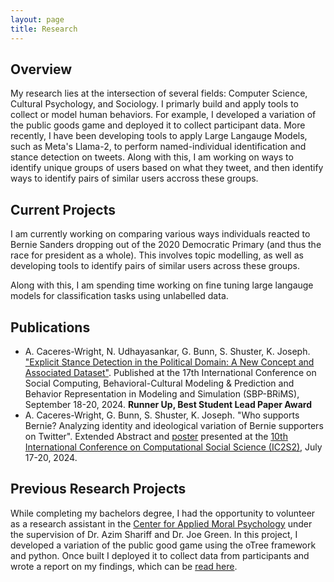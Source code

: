 ```yaml
---
layout: page
title: Research
---
```


## Overview

My research lies at the intersection of several fields: Computer Science, Cultural Psychology, and Sociology. I primarly build and apply tools to collect or model human behaviors. For example, I developed a variation of the public goods game and deployed it to collect participant data. More recently, I have been developing tools to apply Large Langauge Models, such as Meta's Llama-2, to perform named-individual identification and stance detection on tweets. Along with this, I am working on ways to identify unique groups of users based on what they tweet, and then identify ways to identify pairs of similar users accross these groups.  

## Current Projects

I am currently working on comparing various ways individuals reacted to Bernie Sanders dropping out of the 2020 Democratic Primary (and thus the race for president as a whole). This involves topic modelling, as well as developing tools to identify pairs of similar users across these groups.

Along with this, I am spending time working on fine tuning large langauge models for classification tasks using unlabelled data.

## Publications

* A. Caceres-Wright, N. Udhayasankar, G. Bunn, S. Shuster, K. Joseph. ["Explicit Stance Detection in the Political Domain: A New Concept and Associated Dataset"](https://link.springer.com/chapter/10.1007/978-3-031-72241-7_1). Published at the 17th International Conference on Social Computing, Behavioral-Cultural Modeling & Prediction and Behavior Representation in Modeling and Simulation (SBP-BRiMS), September 18-20, 2024. **Runner Up, Best Student Lead Paper Award**
* A. Caceres-Wright, G. Bunn, S. Shuster, K. Joseph. "Who supports Bernie? Analyzing identity and ideological variation of Bernie supporters on Twitter". Extended Abstract and [poster](documents/Ic2s2_Poster.pdf) presented at the [10th International Conference on Computational Social Science (IC2S2)](https://ic2s2-2024.org/), July 17-20, 2024.

## Previous Research Projects

While completing my bachelors degree, I had the opportunity to volunteer as a research assistant in the [Center for Applied Moral Psychology](https://sharifflab.com/) under the supervision of Dr. Azim Shariff and Dr. Joe Green. In this project, I developed a variation of the public good game using the oTree framework and python. Once built I deployed it to collect data from participants and wrote a report on my findings, which can be [read here](documents/Caceres-Wright_undergrad_capstone.pdf).